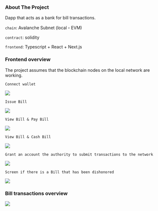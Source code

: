 ### About The Project

Dapp that acts as a bank for bill transactions.

`chain`: Avalanche Subnet (local・EVM)

`contract`: solidity

`frontend`: Typescript + React + Next.js

### Frontend overview

The project assumes that the blockchain nodes on the local network are working.

`Connect wallet`

![](/public/ConnectWallet.gif)

`Issue Bill`

![](/public/IssueBill.gif)

`View Bill & Pay Bill`

![](/public/PayBill.gif)

`View Bill & Cash Bill`

![](/public/CashBill.gif)

`Grant an account the authority to submit transactions to the network`

![](/public/Authorize.gif)

`Screen if there is a Bill that has been dishonored`

![](/public/Dishonored.png)

### Bill transactions overview

![](/public/overview.png)
